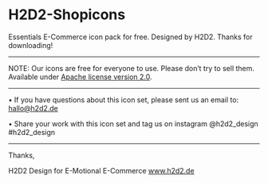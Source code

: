 # H2D2-Shopicons
Essentials E-Commerce icon pack for free. Designed by H2D2.
Thanks for downloading!

---

NOTE: 
Our icons are free for everyone to use. 
Please don’t try to sell them.
Available under [Apache license version 2.0](http://www.apache.org/licenses/LICENSE-2.0.html).

---


• If you have questions about this icon set, please sent us an email to:
hallo@h2d2.de

• Share your work with this icon set and tag us on instagram @h2d2_design #h2d2_design

---

Thanks,

H2D2
Design for
E-Motional 
E-Commerce
www.h2d2.de
